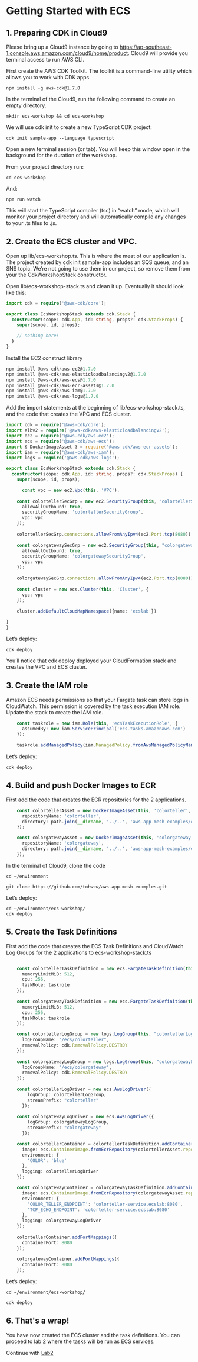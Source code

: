 

# Getting Started with ECS


## 1. Preparing CDK in Cloud9

Please bring up a Cloud9 instance by going to https://ap-southeast-1.console.aws.amazon.com/cloud9/home/product. Cloud9 will provide you terminal access to run AWS CLI.

First create the AWS CDK Toolkit. The toolkit is a command-line utility which allows you to work with CDK apps.

```
npm install -g aws-cdk@1.7.0

```

In the terminal of the Cloud9, run the following command to create an empty directory.

```
mkdir ecs-workshop && cd ecs-workshop

```

We will use cdk init to create a new TypeScript CDK project:

```
cdk init sample-app --language typescript

```

Open a new terminal session (or tab). You will keep this window open in the background for the duration of the workshop.

From your project directory run:

```
cd ecs-workshop

```

And:

```
npm run watch

```

This will start the TypeScript compiler (tsc) in “watch” mode, which will monitor your project directory and will automatically compile any changes to your .ts files to .js.

## 2. Create the ECS cluster and VPC.

Open up lib/ecs-workshop.ts. This is where the meat of our application is. The project created by cdk init sample-app includes an SQS queue, and an SNS topic. We’re not going to use them in our project, so remove them from your the CdkWorkshopStack constructor.

Open lib/ecs-workshop-stack.ts and clean it up. Eventually it should look like this:

```ts
import cdk = require('@aws-cdk/core');

export class EcsWorkshopStack extends cdk.Stack {
  constructor(scope: cdk.App, id: string, props?: cdk.StackProps) {
    super(scope, id, props);

    // nothing here!
  }
}
```

Install the EC2 construct library

```ts
npm install @aws-cdk/aws-ec2@1.7.0
npm install @aws-cdk/aws-elasticloadbalancingv2@1.7.0
npm install @aws-cdk/aws-ecs@1.7.0
npm install @aws-cdk/aws-ecr-assets@1.7.0
npm install @aws-cdk/aws-iam@1.7.0
npm install @aws-cdk/aws-logs@1.7.0

```

Add the import statements at the beginning of lib/ecs-workshop-stack.ts, and the code that creates the VPC and ECS cluster.

```ts
import cdk = require('@aws-cdk/core');
import elbv2 = require('@aws-cdk/aws-elasticloadbalancingv2');
import ec2 = require('@aws-cdk/aws-ec2');
import ecs = require('@aws-cdk/aws-ecs');
import { DockerImageAsset } = require('@aws-cdk/aws-ecr-assets');
import iam = require('@aws-cdk/aws-iam');
import logs = require('@aws-cdk/aws-logs');

export class EcsWorkshopStack extends cdk.Stack {
  constructor(scope: cdk.App, id: string, props?: cdk.StackProps) {
    super(scope, id, props);

	  const vpc = new ec2.Vpc(this, 'VPC');
    
    const colortellerSecGrp = new ec2.SecurityGroup(this, "colortellerSecurityGroup", {
      allowAllOutbound: true,
      securityGroupName: 'colortellerSecurityGroup',
      vpc: vpc
    });
    
    colortellerSecGrp.connections.allowFromAnyIpv4(ec2.Port.tcp(8080))
    
    const colorgatewaySecGrp = new ec2.SecurityGroup(this, "colorgatewaySecurityGroup", {
      allowAllOutbound: true,
      securityGroupName: 'colorgatewaySecurityGroup',
      vpc: vpc
    });
    
    colorgatewaySecGrp.connections.allowFromAnyIpv4(ec2.Port.tcp(8080))
    
    const cluster = new ecs.Cluster(this, 'Cluster', {
      vpc: vpc
    });
    
    cluster.addDefaultCloudMapNamespace({name: 'ecslab'})

}
}

```

Let’s deploy:

```
cdk deploy

```

You’ll notice that cdk deploy deployed your CloudFormation stack and creates the VPC and ECS cluster.

## 3. Create the IAM role

Amazon ECS needs permissions so that your Fargate task can store logs in CloudWatch. This permission is covered by the task execution IAM role. Update the stack to create the IAM role.

```ts
    const taskrole = new iam.Role(this, 'ecsTaskExecutionRole', {
      assumedBy: new iam.ServicePrincipal('ecs-tasks.amazonaws.com')
    });
    
    taskrole.addManagedPolicy(iam.ManagedPolicy.fromAwsManagedPolicyName('service-role/AmazonECSTaskExecutionRolePolicy'))

```       


Let’s deploy:

```
cdk deploy

```


## 4. Build and push Docker Images to ECR

First add the code that creates the ECR repositories for the 2 applications.

```ts
    const colortellerAsset = new DockerImageAsset(this, 'colorteller', {
      repositoryName: 'colorteller',
      directory: path.join(__dirname, '../..', 'aws-app-mesh-examples/examples/apps/colorapp/src/colorteller')
    });

    const colorgatewayAsset = new DockerImageAsset(this, 'colorgateway', {
      repositoryName: 'colorgateway',
      directory: path.join(__dirname, '../..', 'aws-app-mesh-examples/examples/apps/colorapp/src/gateway')
    });

```

In the terminal of Cloud9, clone the code

```
cd ~/environment

git clone https://github.com/tohwsw/aws-app-mesh-examples.git

```

Let’s deploy:

```
cd ~/environment/ecs-workshop/
cdk deploy

```

## 5. Create the Task Definitions

First add the code that creates the ECS Task Definitions and CloudWatch Log Groups for the 2 applications to ecs-workshop-stack.ts

```ts

    const colortellerTaskDefinition = new ecs.FargateTaskDefinition(this, 'colortellerTaskDef', {
      memoryLimitMiB: 512,
      cpu: 256,
      taskRole: taskrole
    });
    
    const colorgatewayTaskDefinition = new ecs.FargateTaskDefinition(this, 'colorgatewayTaskDef', {
      memoryLimitMiB: 512,
      cpu: 256,
      taskRole: taskrole
    });

    const colortellerLogGroup = new logs.LogGroup(this, "colortellerLogGroup", {
      logGroupName: "/ecs/colorteller",
      removalPolicy: cdk.RemovalPolicy.DESTROY
    });
    
    const colorgatewayLogGroup = new logs.LogGroup(this, "colorgatewayLogGroup", {
      logGroupName: "/ecs/colorgateway",
      removalPolicy: cdk.RemovalPolicy.DESTROY
    });
    
    const colortellerLogDriver = new ecs.AwsLogDriver({
        logGroup: colortellerLogGroup,
        streamPrefix: "colorteller"
      });
      
    const colorgatewayLogDriver = new ecs.AwsLogDriver({
        logGroup: colorgatewayLogGroup,
        streamPrefix: "colorgateway"
      });

    const colortellerContainer = colortellerTaskDefinition.addContainer("colortellerContainer", {
      image: ecs.ContainerImage.fromEcrRepository(colortellerAsset.repository),
      environment: {
        'COLOR': 'blue'
      },
      logging: colortellerLogDriver
    });

    const colorgatewayContainer = colorgatewayTaskDefinition.addContainer("colorgatewayContainer", {
      image: ecs.ContainerImage.fromEcrRepository(colorgatewayAsset.repository),
      environment: {
        'COLOR_TELLER_ENDPOINT': 'colorteller-service.ecslab:8080',
        'TCP_ECHO_ENDPOINT': 'colorteller-service.ecslab:8080'
      },
      logging: colorgatewayLogDriver
    });
    
    colortellerContainer.addPortMappings({
      containerPort: 8080
    });
    
    colorgatewayContainer.addPortMappings({
      containerPort: 8080
    });

```

Let’s deploy:

```
cd ~/environment/ecs-workshop/

cdk deploy

```

## 6. That's a wrap!

You have now created the ECS cluster and the task definitions. You can proceed to lab 2 where the tasks will be run as ECS services.

Continue with [Lab2](https://github.com/aws-samples/aws-cdk-microservices-workshop/tree/master/Lab2-Create-Service-with-FarGate)

